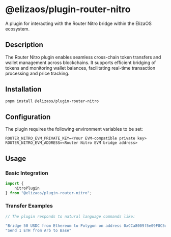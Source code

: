 # @elizaos/plugin-router-nitro

A plugin for interacting with the Router Nitro bridge within the ElizaOS ecosystem.

## Description

The Router Nitro plugin enables seamless cross-chain token transfers and wallet management across blockchains. It supports efficient bridging of tokens and monitoring wallet balances, facilitating real-time transaction processing and price tracking.

## Installation

```bash
pnpm install @elizaos/plugin-router-nitro
```

## Configuration

The plugin requires the following environment variables to be set:

```env
ROUTER_NITRO_EVM_PRIVATE_KEY=<Your EVM-compatible private key>
ROUTER_NITRO_EVM_ADDRESS=<Router Nitro EVM bridge address>
```

## Usage

### Basic Integration

```typescript
import {
    nitroPlugin
} from "@elizaos/plugin-router-nitro";
```

### Transfer Examples

```typescript
// The plugin responds to natural language commands like:

"Bridge 50 USDC from Ethereum to Polygon on address 0xCCa8009f5e09F8C5dB63cb0031052F9CB635Af62";
"Send 1 ETH from Arb to Base"
```
